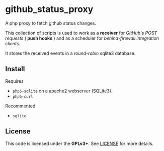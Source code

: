 github_status_proxy
===================

A php proxy to fetch github status changes.

This collection of scripts is used to work as a **receiver** for
*GitHub's POST requests* ( **push hooks** ) and as a scheduler for
*behind-firewall integration clients*.

It stores the received events in a *round-robin* sqlite3 database.


Install
-------

Requires
- `php5-sqlite` on a apache2 webserver (SQLite3).
- `php5-curl`

Recommented
- `sqlite`


License
-------

This code is licensed under the **GPLv3+**. See [LICENSE](LICENSE) for
more details.

